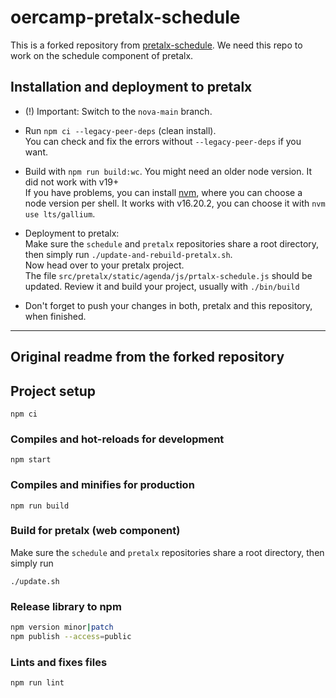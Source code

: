 # oercamp-pretalx-schedule

This is a forked repository from [pretalx-schedule](https://github.com/pretalx/schedule).
We need this repo to work on the schedule component of pretalx.

## Installation and deployment to pretalx

* (!) Important: Switch to the ``nova-main`` branch.


* Run ``npm ci --legacy-peer-deps`` (clean install).   
  You can check and fix the errors without ``--legacy-peer-deps`` if you want.


* Build with ``npm run build:wc``. You might need an older node version.
  It did not work with v19+  
  If you have problems, you can install [nvm](https://github.com/nvm-sh/nvm?tab=readme-ov-file#installing-and-updating),
  where you can choose a node version per shell.
  It works with v16.20.2, you can choose it with ``nvm use lts/gallium``.


* Deployment to pretalx:  
  Make sure the `schedule` and `pretalx` repositories share a root directory, then simply run ``./update-and-rebuild-pretalx.sh``.  
  Now head over to your pretalx project.  
  The file ``src/pretalx/static/agenda/js/prtalx-schedule.js`` should be updated.
  Review it and build your project, usually with ``./bin/build``


* Don't forget to push your changes in both, pretalx and this repository, when finished.

---

## Original readme from the forked repository

## Project setup
```
npm ci
```

### Compiles and hot-reloads for development
```
npm start
```

### Compiles and minifies for production
```
npm run build
```

### Build for pretalx (web component)

Make sure the `schedule` and `pretalx` repositories share a root directory, then simply run

```
./update.sh
```

### Release library to npm

```sh
npm version minor|patch
npm publish --access=public
```

### Lints and fixes files
```
npm run lint
```
